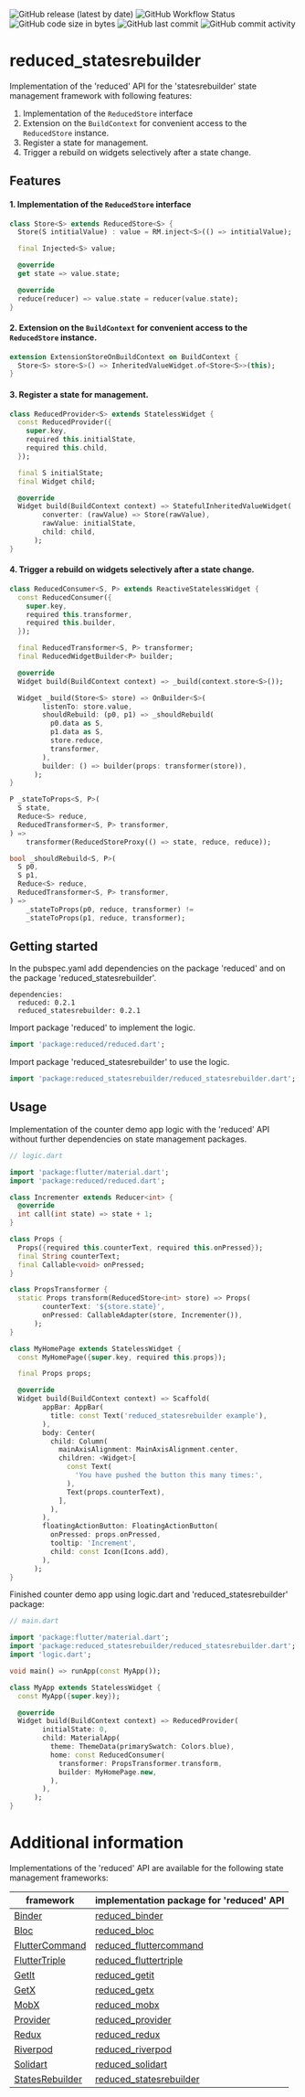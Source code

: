 ![GitHub release (latest by date)](https://img.shields.io/github/v/release/partmaster/reduced_statesrebuilder)
![GitHub Workflow Status](https://img.shields.io/github/actions/workflow/status/partmaster/reduced_statesrebuilder/dart.yml)
![GitHub code size in bytes](https://img.shields.io/github/languages/code-size/partmaster/reduced_statesrebuilder)
![GitHub last commit](https://img.shields.io/github/last-commit/partmaster/reduced_statesrebuilder)
![GitHub commit activity](https://img.shields.io/github/commit-activity/m/partmaster/reduced_statesrebuilder)
# reduced_statesrebuilder

Implementation of the 'reduced' API for the 'statesrebuilder' state management framework with following features:

1. Implementation of the ```ReducedStore``` interface 
2. Extension on the ```BuildContext``` for convenient access to the  ```ReducedStore``` instance.
3. Register a state for management.
4. Trigger a rebuild on widgets selectively after a state change.

## Features

#### 1. Implementation of the ```ReducedStore``` interface 

```dart
class Store<S> extends ReducedStore<S> {
  Store(S intitialValue) : value = RM.inject<S>(() => intitialValue);

  final Injected<S> value;

  @override
  get state => value.state;

  @override
  reduce(reducer) => value.state = reducer(value.state);
}
```

#### 2. Extension on the ```BuildContext``` for convenient access to the  ```ReducedStore``` instance.

```dart
extension ExtensionStoreOnBuildContext on BuildContext {
  Store<S> store<S>() => InheritedValueWidget.of<Store<S>>(this);
}
```

#### 3. Register a state for management.

```dart
class ReducedProvider<S> extends StatelessWidget {
  const ReducedProvider({
    super.key,
    required this.initialState,
    required this.child,
  });

  final S initialState;
  final Widget child;

  @override
  Widget build(BuildContext context) => StatefulInheritedValueWidget(
        converter: (rawValue) => Store(rawValue),
        rawValue: initialState,
        child: child,
      );
}
```

#### 4. Trigger a rebuild on widgets selectively after a state change.

```dart
class ReducedConsumer<S, P> extends ReactiveStatelessWidget {
  const ReducedConsumer({
    super.key,
    required this.transformer,
    required this.builder,
  });

  final ReducedTransformer<S, P> transformer;
  final ReducedWidgetBuilder<P> builder;

  @override
  Widget build(BuildContext context) => _build(context.store<S>());

  Widget _build(Store<S> store) => OnBuilder<S>(
        listenTo: store.value,
        shouldRebuild: (p0, p1) => _shouldRebuild(
          p0.data as S,
          p1.data as S,
          store.reduce,
          transformer,
        ),
        builder: () => builder(props: transformer(store)),
      );
}
```

```dart
P _stateToProps<S, P>(
  S state,
  Reduce<S> reduce,
  ReducedTransformer<S, P> transformer,
) =>
    transformer(ReducedStoreProxy(() => state, reduce, reduce));
```

```dart
bool _shouldRebuild<S, P>(
  S p0,
  S p1,
  Reduce<S> reduce,
  ReducedTransformer<S, P> transformer,
) =>
    _stateToProps(p0, reduce, transformer) !=
    _stateToProps(p1, reduce, transformer);
```

## Getting started

In the pubspec.yaml add dependencies on the package 'reduced' and on the package  'reduced_statesrebuilder'.

```
dependencies:
  reduced: 0.2.1
  reduced_statesrebuilder: 0.2.1
```

Import package 'reduced' to implement the logic.

```dart
import 'package:reduced/reduced.dart';
```

Import package 'reduced_statesrebuilder' to use the logic.

```dart
import 'package:reduced_statesrebuilder/reduced_statesrebuilder.dart';
```

## Usage

Implementation of the counter demo app logic with the 'reduced' API without further dependencies on state management packages.

```dart
// logic.dart

import 'package:flutter/material.dart';
import 'package:reduced/reduced.dart';

class Incrementer extends Reducer<int> {
  @override
  int call(int state) => state + 1;
}

class Props {
  Props({required this.counterText, required this.onPressed});
  final String counterText;
  final Callable<void> onPressed;
}

class PropsTransformer {
  static Props transform(ReducedStore<int> store) => Props(
        counterText: '${store.state}',
        onPressed: CallableAdapter(store, Incrementer()),
      );
}

class MyHomePage extends StatelessWidget {
  const MyHomePage({super.key, required this.props});

  final Props props;

  @override
  Widget build(BuildContext context) => Scaffold(
        appBar: AppBar(
          title: const Text('reduced_statesrebuilder example'),
        ),
        body: Center(
          child: Column(
            mainAxisAlignment: MainAxisAlignment.center,
            children: <Widget>[
              const Text(
                'You have pushed the button this many times:',
              ),
              Text(props.counterText),
            ],
          ),
        ),
        floatingActionButton: FloatingActionButton(
          onPressed: props.onPressed,
          tooltip: 'Increment',
          child: const Icon(Icons.add),
        ),
      );
}
```

Finished counter demo app using logic.dart and 'reduced_statesrebuilder' package:

```dart
// main.dart

import 'package:flutter/material.dart';
import 'package:reduced_statesrebuilder/reduced_statesrebuilder.dart';
import 'logic.dart';

void main() => runApp(const MyApp());

class MyApp extends StatelessWidget {
  const MyApp({super.key});

  @override
  Widget build(BuildContext context) => ReducedProvider(
        initialState: 0,
        child: MaterialApp(
          theme: ThemeData(primarySwatch: Colors.blue),
          home: const ReducedConsumer(
            transformer: PropsTransformer.transform,
            builder: MyHomePage.new,
          ),
        ),
      );
}
```

# Additional information

Implementations of the 'reduced' API are available for the following state management frameworks:

|framework|implementation package for 'reduced' API|
|---|---|
|[Binder](https://pub.dev/packages/binder)|[reduced_binder](https://github.com/partmaster/reduced_binder)|
|[Bloc](https://bloclibrary.dev/#/)|[reduced_bloc](https://github.com/partmaster/reduced_bloc)|
|[FlutterCommand](https://pub.dev/packages/flutter_command)|[reduced_fluttercommand](https://github.com/partmaster/reduced_fluttercommand)|
|[FlutterTriple](https://pub.dev/packages/flutter_triple)|[reduced_fluttertriple](https://github.com/partmaster/reduced_fluttertriple)|
|[GetIt](https://pub.dev/packages/get_it)|[reduced_getit](https://github.com/partmaster/reduced_getit)|
|[GetX](https://pub.dev/packages/get)|[reduced_getx](https://github.com/partmaster/reduced_getx)|
|[MobX](https://pub.dev/packages/mobx)|[reduced_mobx](https://github.com/partmaster/reduced_mobx)|
|[Provider](https://pub.dev/packages/provider)|[reduced_provider](https://github.com/partmaster/reduced_provider)|
|[Redux](https://pub.dev/packages/redux)|[reduced_redux](https://github.com/partmaster/reduced_redux)|
|[Riverpod](https://riverpod.dev/)|[reduced_riverpod](https://github.com/partmaster/reduced_riverpod)|
|[Solidart](https://pub.dev/packages/solidart)|[reduced_solidart](https://github.com/partmaster/reduced_solidart)|
|[StatesRebuilder](https://pub.dev/packages/states_rebuilder)|[reduced_statesrebuilder](https://github.com/partmaster/reduced_statesrebuilder)|
